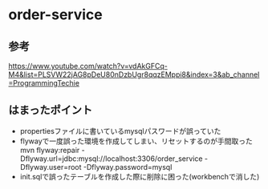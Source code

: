 # order-service

## 参考
https://www.youtube.com/watch?v=vdAkGFCq-M4&list=PLSVW22jAG8pDeU80nDzbUgr8qqzEMppi8&index=3&ab_channel=ProgrammingTechie

## はまったポイント
* propertiesファイルに書いているmysqlパスワードが誤っていた
* flywayで一度誤った環境を作成してしまい、リセットするのが手間取った
mvn flyway:repair -Dflyway.url=jdbc:mysql://localhost:3306/order_service -Dflyway.user=root -Dflyway.password=mysql
* init.sqlで誤ったテーブルを作成した際に削除に困った(workbenchで消した)

